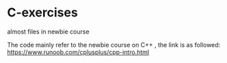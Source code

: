 # C-exercises
almost files in newbie course


The code mainly refer to the newbie course on C++ , the link is as followed: https://www.runoob.com/cplusplus/cpp-intro.html
